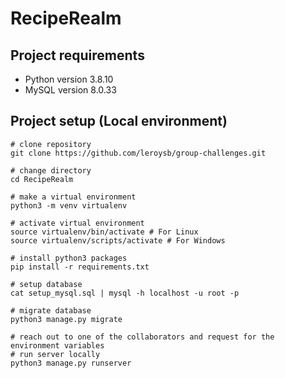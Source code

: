 # RecipeRealm

## Project requirements
* Python version 3.8.10
* MySQL version 8.0.33

## Project setup (Local environment)
```
# clone repository
git clone https://github.com/leroysb/group-challenges.git

# change directory
cd RecipeRealm

# make a virtual environment
python3 -m venv virtualenv

# activate virtual environment
source virtualenv/bin/activate # For Linux
source virtualenv/scripts/activate # For Windows

# install python3 packages
pip install -r requirements.txt

# setup database
cat setup_mysql.sql | mysql -h localhost -u root -p

# migrate database
python3 manage.py migrate

# reach out to one of the collaborators and request for the environment variables
# run server locally
python3 manage.py runserver
